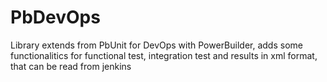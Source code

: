 # PbDevOps
Library extends from PbUnit for DevOps with PowerBuilder, adds some functionalitics for functional test, integration test and results in xml format, that can be read from jenkins
